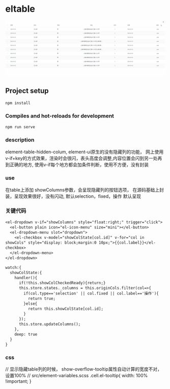 # eltable
![img](./img/table.gif)
## Project setup
```
npm install
```

### Compiles and hot-reloads for development
```
npm run serve
```

###  description  
element-table-hidden-colum,
element-ui原生的没有隐藏列的功能，
网上使用v-if+key的方式效果，渲染时会很闪，表头高度会调整,内容位置会闪到另一处再到正确的地方,
使用v-if每个地方都会加条件判断，使用不方便，没有封装

### use
在table上添加 showColumns参数，会呈现隐藏列的按钮选项，
在源码基础上封装，呈现效果很好，没有闪动,
默认selection，fixed，操作 默认呈现

### 关键代码
```
<el-dropdown v-if="showColumns" style="float:right;" trigger="click">
  <el-button plain icon="el-icon-menu" size="mini"></el-button>
  <el-dropdown-menu slot="dropdown">
    <el-checkbox v-model="showColState[col.id]" v-for="col in showCols" style="display: block;margin:0 10px;">{{col.label}}</el-checkbox>
  </el-dropdown-menu>
</el-dropdown>
```
```
watch:{
  showColState:{
    handler(){
      if(!this.showColCheckedReady){return;}
      this.store.states._columns = this.originCols.filter(col=>{
        if(col.type=='selection' || col.fixed || col.label=='操作'){
          return true;
        }else{
          return this.showColState[col.id];
        }
      });
      this.store.updateColumns();
    },
    deep: true
  }
}
```
### css
// 显示隐藏table列的时候， show-overflow-tooltip属性自动计算的宽度不对，设置100%
// src/element-variables.scss
.cell.el-tooltip{
  width: 100% !important;
}


